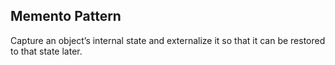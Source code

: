 ## Memento Pattern

Capture an object’s internal state and externalize it so that it can be restored to that state later.
